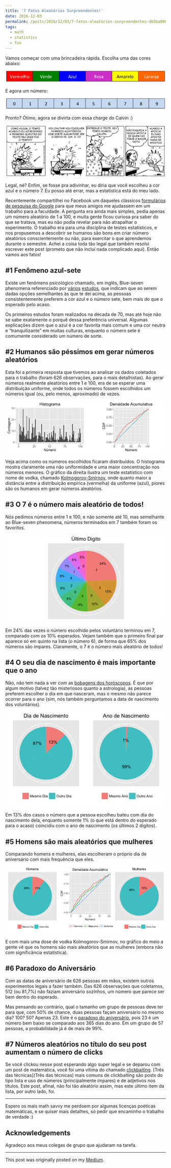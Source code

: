 ```yaml
---
title: '7 Fatos Aleatórios Surpreendentes!'
date: 2016-12-03
permalink: /posts/2016/12/03/7-fatos-aleatórios-surpreendentes-db5ba0084950
tags:
  - math
  - statistics
  - fun
---
```


Vamos começar com uma brincadeira rápida. Escolha uma das cores abaixo:

![Choose a color](/images/p1-cores.png)

E agora um número:

![Choose a number](/images/p1-numeros.png)

Pronto? Ótimo, agora se divirta com essa charge do Calvin :)

![Charge](/images/p1-charge.gif)

Legal, né? Enfim, se fosse pra adivinhar, eu diria que você escolheu a cor azul e o número 7. Eu posso até errar, mas a estatística está do meu lado.

Recentemente compartilhei no Facebook um daqueles clássicos [formulários de pesquisa do Google](https://goo.gl/forms/eTHssJfnWBXDvY1h1) para que meus amigos me ajudassem em um trabalho para a faculdade. A pergunta era ainda mais simples, pedia apenas um número aleatório de 1 a 100, e muita gente ficou curiosa pra saber do que se tratava, mas eu não podia revelar para não atrapalhar o experimento. O trabalho era para uma disciplina de testes estatísticos, e nos propusemos a descobrir se humanos são bons em criar número aleatórios conscientemente ou não, para exercitar o que aprendemos durante o semestre. Achei a coisa toda tão legal que também resolvi escrever este post (prometo que não incluí nada complicado aqui). Então vamos aos fatos!

#1 Fenômeno azul-sete
------
Existe um fenômeno psicológico chamado, em inglês, Blue-seven phenomena referenciado por [vários](http://www.tandfonline.com/doi/abs/10.1080/00221309.1979.9920057?needAccess=true&journalCode=vgen20) [estudos](https://www.ncbi.nlm.nih.gov/pubmed/10597589), que indicam que ao serem dadas opções semelhantes às que te dei acima, as pessoas consistentemente preferem a cor azul e o número sete, bem mais do que o esperado pelo acaso.

Os primeiros estudos foram realizados na década de 70, mas até hoje não se sabe exatamente o porquê dessa preferência universal. Algumas explicações dizem que o azul é a cor favorita mais comum e uma cor neutra e “tranquilizante” em muitas culturas, enquanto o número sete é comumente considerado um número de sorte.

#2 Humanos são péssimos em gerar números aleatórios
------
Esta foi a primeira resposta que tivemos ao analisar os dados coletados para o trabalho (foram 626 observações, para o mais detalhistas). Ao gerar números realmente aleatórios entre 1 e 100, era de se esperar uma distribuição uniforme, onde todos os números fossem escolhidos um números igual (ou, pelo menos, aproximado) de vezes.

![Distribuição dos números](/images/p1-g1.png)

Veja acima como os números escolhidos ficaram distribuídos. O histograma mostra claramente uma não uniformidade e uma maior concentração nos números menores. O gráfico da direita ilustra um teste estatístico com nome de vodka, chamado [Kolmogorov-Smirnov](https://en.wikipedia.org/wiki/Kolmogorov%E2%80%93Smirnov_test), onde quanto maior a distância entre a distribuição empírica (vermelha) da uniforme (azul), piores são os humanos em gerar números aleatórios.

#3 O 7 é o número mais aleatório de todos!
------
Nós pedimos números entre 1 e 100, e não somente até 10, mas semelhante ao Blue-seven phenomena, números terminados em 7 também foram os favoritos.

![Últimos dígito](/images/p1-g2.png)

Em 24% das vezes o número escolhido pelos voluntário terminou em 7, comparado com os 10% esperados. Vejam também que o primeiro final par aparece só em quinto na lista (o número 6), de forma que 65% dos números são ímpares. Claramente, o 7 é o número mais aleatório de todos!

#4 O seu dia de nascimento é mais importante que o ano
------
Não, não tem nada a ver com as [bobagens dos horóscopos](http://super.abril.com.br/ciencia/verdades-inconvenientes-sobre-astrologia/). É que por algum motivo (talvez tão misteriosos quanto a astrologia), as pessoas preferem escolher o dia em que nasceram, mas o mesmo não parece ocorrer para o ano (sim, nós também perguntamos a data de nascimento dos voluntários).

![Relação com as datas](/images/p1-g3.png)

Em 13% dos casos o número que a pessoa escolheu bateu com dia do nascimento dela, enquanto somente 1% (o que está dentro do esperado para o acaso) coincidiu com o ano de nascimento (os últimos 2 dígitos).

#5 Homens são mais aleatórios que mulheres
------
Comparando homens e mulheres, elas escolheram o próprio dia de aniversário com mais frequência que eles.


![Gênero](/images/p1-g4.png)

E com mais uma dose de vodka Kolmogorov-Smirnov, no gráfico do meio a gente vê que os homens são mais aleatórios que as mulheres (embora não com significância estatística).

#6 Paradoxo do Aniversário
------
Com as datas de aniversário de 626 pessoas em mãos, existem outros experimentos legais a fazer também. Das 626 observações que coletamos, 512 (ou 81,7%) não faziam aniversário sozinhos, um número que parece ser bem dentro do esperado.

Mas pensando ao contrário, qual o tamanho um grupo de pessoas deve ter para que, com 50% de chance, duas pessoas façam aniversário no mesmo dia? 100? 50? Apenas 23. Este é o [paradoxo do aniversário](https://pt.wikipedia.org/wiki/Paradoxo_do_anivers%C3%A1rio), pois 23 é um número bem baixo se comparado aos 365 dias do ano. Em um grupo de 57 pessoas, a probabilidade já é de mais de 99%.

#7 Números aleatórios no título do seu post aumentam o número de clicks
------
Se você clickou nesse post esperando algo super legal e se deparou com um post de matemática, você foi uma vítima do chamado [clickbaiting](https://pt.wikipedia.org/wiki/Clickbait). [Três das técnicas](Três das técnicas) mais comuns de clickbaiting são posts do tipo lista e uso de números (principalmente ímpares) e de adjetivos nos títulos. Este post, afinal, não foi tão aleatório assim, mas este último item da lista, por outro lado, foi.

-----

Espero os mais math savvy me perdoem por algumas licenças poéticas matemáticas, e se quiser mais detalhes, só pedir que encaminho o trabalho de verdade :)

Acknowledgements
------
Agradeço aos meus colegas de grupo que ajudaram na tarefa.

-----

This post was originally posted on my [Medium](https://medium.com/@akionakas/7-fatos-aleat%C3%B3rios-surpreendentes-db5ba0084950).